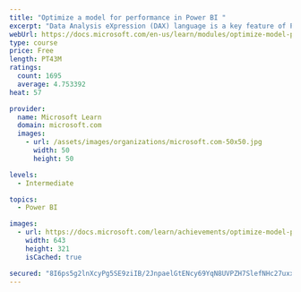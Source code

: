```yaml
---
title: "Optimize a model for performance in Power BI "
excerpt: "Data Analysis eXpression (DAX) language is a key feature of Power BI. It is used to create calculated columns, calculated tables, and measures. In this module, you will learn how to use DAX to solve typical analytics problems. You will learn about one of the most popular DAX functions, CALCULATE, and how it can override the default behavior of Power BI."
webUrl: https://docs.microsoft.com/en-us/learn/modules/optimize-model-power-bi/
type: course
price: Free
length: PT43M
ratings:
  count: 1695
  average: 4.753392
heat: 57

provider:
  name: Microsoft Learn
  domain: microsoft.com
  images:
    - url: /assets/images/organizations/microsoft.com-50x50.jpg
      width: 50
      height: 50

levels:
  - Intermediate

topics:
  - Power BI

images:
  - url: https://docs.microsoft.com/learn/achievements/optimize-model-power-bi-social.png
    width: 643
    height: 321
    isCached: true

secured: "8I6ps5g2lnXcyPg5SE9ziIB/2JnpaelGtENcy69YqN8UVPZH7SlefNHc27uxxOd6wpQZroOlV3kLZdK2T6NWCUtVOA5s1ULXM9vFlA4wl7zEiXIyblLwGKXjWVKV8p5JMXPWaX+raqP0rGSCoBpt4NvIcIb+olq2LFcpACGt3Gt2HiR7eWZjBMSrPqpik4HfdlKexwu11aaucU9d02nQHX0v1sf0UEZK7JOlyCPHKRZMRk9QTppeJKsfJhxz33KsdswxmQkzKXzgR30NSjGgH3FxZyeh7G9Iit+EYnuaFrMsQVtz83WJpvclW3VDWXNpF3Z4tNgH5Aqnq2yxevd0x3wiUPV6meE9/IDBfwhKCCf5XenAeMHsRGH/k/d9GvnJE5NFrg0BXca+bbTrwQJtjXSB+i0T36pOUG+ts10hFSs=;qppDhh3/EvmIirewaV0ZXw=="
---
```


